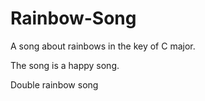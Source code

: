 # Rainbow-Song

A song about rainbows in the key of C major.

The song is a happy song.

Double rainbow song

